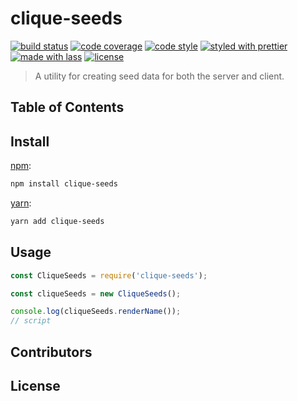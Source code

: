 # clique-seeds

[![build status](https://img.shields.io/travis/walkward/clique-seeds.svg)](https://travis-ci.org/walkward/clique-seeds)
[![code coverage](https://img.shields.io/codecov/c/github/walkward/clique-seeds.svg)](https://codecov.io/gh/walkward/clique-seeds)
[![code style](https://img.shields.io/badge/code_style-XO-5ed9c7.svg)](https://github.com/sindresorhus/xo)
[![styled with prettier](https://img.shields.io/badge/styled_with-prettier-ff69b4.svg)](https://github.com/prettier/prettier)
[![made with lass](https://img.shields.io/badge/made_with-lass-95CC28.svg)](https://lass.js.org)
[![license](https://img.shields.io/github/license/walkward/clique-seeds.svg)](LICENSE)

> A utility for creating seed data for both the server and client.

## Table of Contents


## Install

[npm][]:

```sh
npm install clique-seeds
```

[yarn][]:

```sh
yarn add clique-seeds
```


## Usage

```js
const CliqueSeeds = require('clique-seeds');

const cliqueSeeds = new CliqueSeeds();

console.log(cliqueSeeds.renderName());
// script
```


## Contributors


## License


##

[npm]: https://www.npmjs.com/

[yarn]: https://yarnpkg.com/
